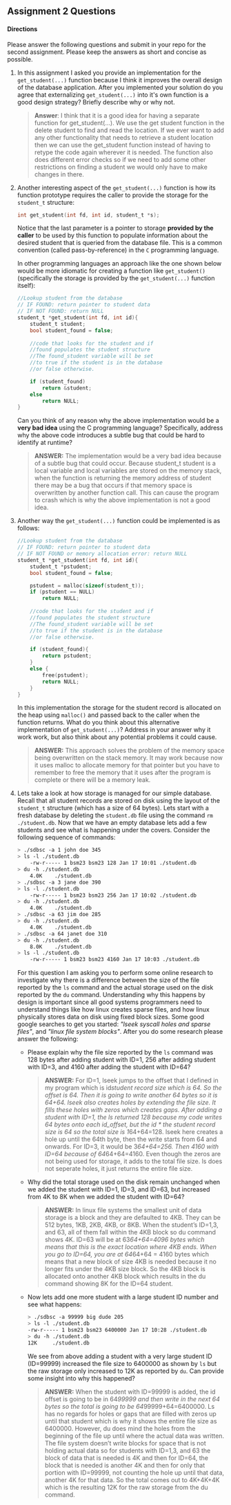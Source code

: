## Assignment 2 Questions

#### Directions
Please answer the following questions and submit in your repo for the second assignment.  Please keep the answers as short and concise as possible.

1. In this assignment I asked you provide an implementation for the `get_student(...)` function because I think it improves the overall design of the database application.   After you implemented your solution do you agree that externalizing `get_student(...)` into it's own function is a good design strategy?  Briefly describe why or why not.

    > **Answer**:  I think that it is a good idea for having a separate function for get_student(...). We use the get student function in the delete student to find and read the location. If we ever want to add any other functionality that needs to retrieve a student location then we can use the get_student function instead of having to retype the code again wherever it is needed. The function also does different error checks so if we need to add some other restrictions on finding a student we would only have to make changes in there.

2. Another interesting aspect of the `get_student(...)` function is how its function prototype requires the caller to provide the storage for the `student_t` structure:

    ```c
    int get_student(int fd, int id, student_t *s);
    ```

    Notice that the last parameter is a pointer to storage **provided by the caller** to be used by this function to populate information about the desired student that is queried from the database file. This is a common convention (called pass-by-reference) in the `C` programming language. 

    In other programming languages an approach like the one shown below would be more idiomatic for creating a function like `get_student()` (specifically the storage is provided by the `get_student(...)` function itself):

    ```c
    //Lookup student from the database
    // IF FOUND: return pointer to student data
    // IF NOT FOUND: return NULL
    student_t *get_student(int fd, int id){
        student_t student;
        bool student_found = false;
        
        //code that looks for the student and if
        //found populates the student structure
        //The found_student variable will be set
        //to true if the student is in the database
        //or false otherwise.

        if (student_found)
            return &student;
        else
            return NULL;
    }
    ```
    Can you think of any reason why the above implementation would be a **very bad idea** using the C programming language?  Specifically, address why the above code introduces a subtle bug that could be hard to identify at runtime? 

    > **ANSWER:** The implementation would be a very bad idea because of a subtle bug that could occur. Because student_t student is a local variable and local variables are stored on the memory stack, when the function is returning the memory address of student there may be a bug that occurs if that memory space is overwritten by another function call. This can cause the program to crash which is why the above implementation is not a good idea.

3. Another way the `get_student(...)` function could be implemented is as follows:

    ```c
    //Lookup student from the database
    // IF FOUND: return pointer to student data
    // IF NOT FOUND or memory allocation error: return NULL
    student_t *get_student(int fd, int id){
        student_t *pstudent;
        bool student_found = false;

        pstudent = malloc(sizeof(student_t));
        if (pstudent == NULL)
            return NULL;
        
        //code that looks for the student and if
        //found populates the student structure
        //The found_student variable will be set
        //to true if the student is in the database
        //or false otherwise.

        if (student_found){
            return pstudent;
        }
        else {
            free(pstudent);
            return NULL;
        }
    }
    ```
    In this implementation the storage for the student record is allocated on the heap using `malloc()` and passed back to the caller when the function returns. What do you think about this alternative implementation of `get_student(...)`?  Address in your answer why it work work, but also think about any potential problems it could cause.  
    
    > **ANSWER:** This approach solves the problem of the memory space being overwritten on the stack memory. It may work because now it uses malloc to allocate memory for that pointer but you have to remember to free the memory that it uses after the program is complete or there will be a memory leak. 


4. Lets take a look at how storage is managed for our simple database. Recall that all student records are stored on disk using the layout of the `student_t` structure (which has a size of 64 bytes).  Lets start with a fresh database by deleting the `student.db` file using the command `rm ./student.db`.  Now that we have an empty database lets add a few students and see what is happening under the covers.  Consider the following sequence of commands:

    ```bash
    > ./sdbsc -a 1 john doe 345
    > ls -l ./student.db
        -rw-r----- 1 bsm23 bsm23 128 Jan 17 10:01 ./student.db
    > du -h ./student.db
        4.0K    ./student.db
    > ./sdbsc -a 3 jane doe 390
    > ls -l ./student.db
        -rw-r----- 1 bsm23 bsm23 256 Jan 17 10:02 ./student.db
    > du -h ./student.db
        4.0K    ./student.db
    > ./sdbsc -a 63 jim doe 285 
    > du -h ./student.db
        4.0K    ./student.db
    > ./sdbsc -a 64 janet doe 310
    > du -h ./student.db
        8.0K    ./student.db
    > ls -l ./student.db
        -rw-r----- 1 bsm23 bsm23 4160 Jan 17 10:03 ./student.db
    ```

    For this question I am asking you to perform some online research to investigate why there is a difference between the size of the file reported by the `ls` command and the actual storage used on the disk reported by the `du` command.  Understanding why this happens by design is important since all good systems programmers need to understand things like how linux creates sparse files, and how linux physically stores data on disk using fixed block sizes.  Some good google searches to get you started: _"lseek syscall holes and sparse files"_, and _"linux file system blocks"_.  After you do some research please answer the following:

    - Please explain why the file size reported by the `ls` command was 128 bytes after adding student with ID=1, 256 after adding student with ID=3, and 4160 after adding the student with ID=64? 

        > **ANSWER:** For ID=1, lseek jumps to the offset that I defined in my program which is id*student record size which is 64. So the offset is 64. Then it is going to write another 64 bytes so it is 64+64. lseek also creates holes by extending the file size. It fills these holes with zeros which creates gaps. After adding a student with ID=1, the ls returned 128 because my code writes 64 bytes onto each id_offset, but the id * the student record size is 64 so the total size is 1*64+64=128. lseek here creates a hole up until the 64th byte, then the write starts from 64 and onwards. For ID=3, it would be 3*64+64=256. Then 4160 with ID=64 because of 64*64+64=4160. Even though the zeros are not being used for storage, it adds to the total file size. ls does not seperate holes, it just returns the entire file size.

    -   Why did the total storage used on the disk remain unchanged when we added the student with ID=1, ID=3, and ID=63, but increased from 4K to 8K when we added the student with ID=64? 

        > **ANSWER:** In linux file systems the smallest unit of data storage is a block and they are defaulted to 4KB. They can be 512 bytes, 1KB, 2KB, 4KB, or 8KB. When the student’s ID=1,3, and 63, all of them fall within the 4KB block so du command shows 4K. ID=63 will be at 63*64+64=4096 bytes which means that this is the exact location where 4KB ends. When you go to ID=64, you are at 64*64+64 = 4160 bytes which means that a new block of size 4KB is needed because it no longer fits under the 4KB size block. So the 4KB block is allocated onto another 4KB block which results in the du command showing 8K for the ID=64 student.

    - Now lets add one more student with a large student ID number  and see what happens:

        ```bash
        > ./sdbsc -a 99999 big dude 205 
        > ls -l ./student.db
        -rw-r----- 1 bsm23 bsm23 6400000 Jan 17 10:28 ./student.db
        > du -h ./student.db
        12K     ./student.db
        ```
        We see from above adding a student with a very large student ID (ID=99999) increased the file size to 6400000 as shown by `ls` but the raw storage only increased to 12K as reported by `du`.  Can provide some insight into why this happened?

        > **ANSWER:**  When the student with ID=99999 is added, the id offset is going to be in 64*99999 and then write in the next 64 bytes so the total is going to be 64*99999+64=6400000. Ls has no regards for holes or gaps that are filled with zeros up until that student which is why it shows the entire file size as 6400000. However, du does mind the holes from the beginning of the file up until where the actual data was written. The file system doesn’t write blocks for space that is not holding actual data so for students with ID=1,3, and 63 the block of data that is needed is 4K and then for ID=64, the block that is needed is another 4K and then for only that portion with ID=99999, not counting the hole up until that data, another 4K for that data. So the total comes out to 4K+4K+4K which is the resulting 12K for the raw storage from the du command.